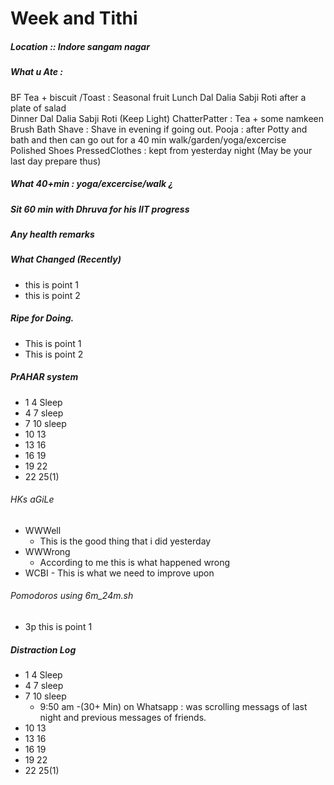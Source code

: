 # Week  and Tithi 
##### Location :: Indore sangam nagar 
##### What u Ate : 
  BF Tea + biscuit /Toast  : Seasonal fruit 
  Lunch   Dal Dalia Sabji Roti after a plate of salad  
  Dinner Dal Dalia Sabji Roti  (Keep Light) 
  ChatterPatter  : Tea + some namkeen  
Brush Bath Shave : Shave in evening if going out. 
Pooja : after Potty and bath and then can go out for a 40 min walk/garden/yoga/excercise   
Polished Shoes PressedClothes : kept from yesterday night (May be your last day prepare thus) 
##### What 40+min : yoga/excercise/walk ¿
##### Sit  60 min with Dhruva for his IIT progress 
##### Any health remarks 
##### What Changed (Recently) 
* this is point 1
* this is point 2  

##### Ripe for Doing. 
- This is point 1
- This is point 2 
##### PrAHAR system 
- 1 4  Sleep 
- 4 7   sleep 
- 7 10  sleep 
- 10 13
- 13 16
- 16 19 
- 19 22  
- 22 25(1)
###### HKs aGiLe
  - WWWell
    - This is the good thing that i did yesterday       
  - WWWrong 
    - According to me this is what happened wrong  
  -  WCBI 
    -  This is what we need to improve upon   
###### Pomodoros using 6m_24m.sh 
- 3p this is point 1 
##### Distraction Log 
- 1 4  Sleep 
- 4 7   sleep 
- 7 10  sleep
  - 9:50 am -(30+ Min) on Whatsapp : was scrolling messags of last night and previous messages of friends.     
- 10 13
- 13 16
- 16 19 
- 19 22  
- 22 25(1)


